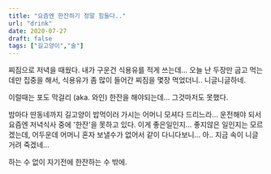 ```yaml
---
title: "요즘엔 한잔하기 정말 힘들다.."
url: "drink"
date: 2020-07-27
draft: false
tags: ["길고양이","술"]
---
```

찌짐으로 저녁을 때웠다. 내가 구운건 식용유를 적게 쓰는데...
오늘 난 두장만 굽고 먹는데만 집중을 해서,
식용유가 좀 많이 들어간 찌짐을 몇장 먹었더니.. 니글니글하네.

이럴때는 포도 막걸리 (aka. 와인) 한잔을 해야되는데... 그것마저도 못했다.

밤마다 딴동네까지 길고양이 밥먹이러 가시는 어머니 모셔다 드리느라...
운전해야 되서 요즘엔 저녁식사 중에 '한잔'을 못하고 있다.
이게 좋은일인지... 좋지않은 일인지는 모르겠는데,
어두운데 어머니 혼자 보낼수가 없어서 같이 다니다보니...
아.. 지금 속이 니글거려 죽겠네...

하는 수 없이 자기전에 한잔하는 수 밖에.
